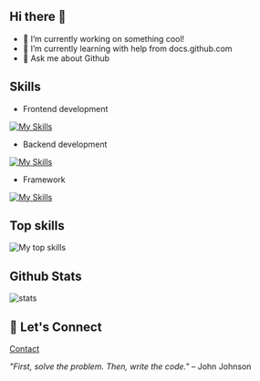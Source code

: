 ## Hi there 👋
- 🔭 I’m currently working on something cool!
- 🌱 I’m currently learning with help from docs.github.com
- 💬 Ask me about Github


## Skills

- Frontend development

[![My Skills](https://skillicons.dev/icons?i=js,html,css,bootstrap)](https://skillicons.dev)

- Backend development

[![My Skills](https://skillicons.dev/icons?i=ruby,py,nodejs,go)](https://skillicons.dev)

- Framework

[![My Skills](https://skillicons.dev/icons?i=react)](https://skillicons.dev)


## Top skills

![My top skills](https://github-readme-stats.vercel.app/api/top-langs?username=ngomanhhoang&show_icons=true&locale=en&layout=compact)

## Github Stats

![stats](https://github-readme-stats.vercel.app/api?username=ngomanhhoang&show_icons=true&locale=en)


## 🤝 Let's Connect
[Contact](https://mail.google.com/mail/u/1/#inbox)


*"First, solve the problem. Then, write the code."* – John Johnson

